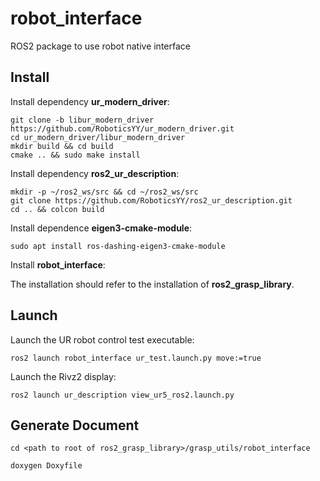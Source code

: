 # robot_interface

ROS2 package to use robot native interface

## Install

Install dependency **ur_modern_driver**:

```shell
git clone -b libur_modern_driver https://github.com/RoboticsYY/ur_modern_driver.git
cd ur_modern_driver/libur_modern_driver
mkdir build && cd build
cmake .. && sudo make install
```

Install dependency **ros2_ur_description**:

```shell
mkdir -p ~/ros2_ws/src && cd ~/ros2_ws/src
git clone https://github.com/RoboticsYY/ros2_ur_description.git
cd .. && colcon build
```

Install dependence **eigen3-cmake-module**:
```shell
sudo apt install ros-dashing-eigen3-cmake-module
```

Install **robot_interface**:

The installation should refer to the installation of **ros2_grasp_library**.

## Launch

Launch the UR robot control test executable:

```shell
ros2 launch robot_interface ur_test.launch.py move:=true
```

Launch the Rivz2 display:

```shell
ros2 launch ur_description view_ur5_ros2.launch.py
```

## Generate Document

```shell
cd <path to root of ros2_grasp_library>/grasp_utils/robot_interface

doxygen Doxyfile
```
